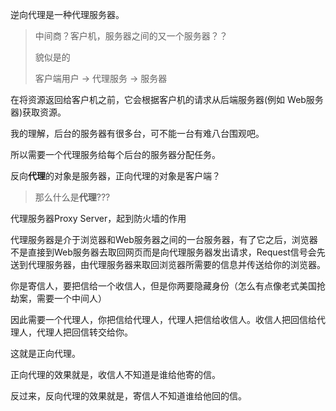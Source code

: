 逆向代理是一种代理服务器。

> 中间商？客户机，服务器之间的又一个服务器？？
>
> 貌似是的
>
> 客户端用户 -> 代理服务 -> 服务器



在将资源返回给客户机之前，它会根据客户机的请求从后端服务器(例如 Web服务器)获取资源。



我的理解，后台的服务器有很多台，可不能一台有难八台围观吧。

所以需要一个代理服务给每个后台的服务器分配任务。

反向**代理**的对象是服务器，正向代理的对象是客户端？

> 那么什么是**代理**???

代理服务器Proxy Server，起到防火墙的作用

代理服务器是介于浏览器和Web服务器之间的一台服务器，有了它之后，浏览器不是直接到Web服务器去取回网页而是向代理服务器发出请求，Request信号会先送到代理服务器，由代理服务器来取回浏览器所需要的信息并传送给你的浏览器。



你是寄信人，要把信给一个收信人，但是你两要隐藏身份（怎么有点像老式美国抢劫案，需要一个中间人）

因此需要一个代理人，你把信给代理人，代理人把信给收信人。收信人把回信给代理人，代理人把回信转交给你。

这就是正向代理。



正向代理的效果就是，收信人不知道是谁给他寄的信。

反过来，反向代理的效果就是，寄信人不知道谁给他回的信。